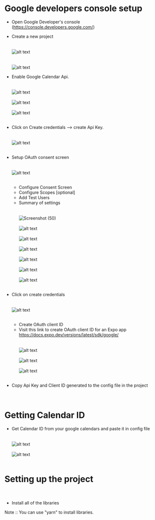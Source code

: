 
# Google developers console setup
* Open Google Developer's console (https://console.developers.google.com/) <br/>
* Create a new project <br/><br/><br/>
![alt text](https://user-images.githubusercontent.com/82023206/147849291-362031f2-badc-4b9e-81d9-b535bdd54d7e.jpg) <br/><br/><br/>
![alt text](https://user-images.githubusercontent.com/82023206/147849306-d889a321-38b8-4b57-a6bd-02f865e68e25.png) <br/>

* Enable Google Calendar Api. <br/><br/><br/>
![alt text](https://user-images.githubusercontent.com/82023206/147849319-36ca1afd-4cbf-4526-8876-623afd67dbf7.jpg)<br/><br/>
![alt text](https://user-images.githubusercontent.com/82023206/147849321-76a88269-aab1-43fc-82ee-1d4580d4de54.png)<br/><br/>
![alt text](https://user-images.githubusercontent.com/82023206/147849323-cfc5e260-7ba0-452a-ba96-c937a175e47b.png)<br/><br/>

* Click on Create credentials --> create Api Key.   <br/><br/><br/>
![alt text](https://user-images.githubusercontent.com/82023206/147850090-eb56e560-cac3-4ae3-9325-7de78ddaba69.jpg)<br/><br/>

* Setup OAuth consent screen <br/><br/><br/>
![alt text](https://user-images.githubusercontent.com/82023206/147850108-fe58463a-c993-417c-be17-457588b3614d.jpg)<br/><br/>
    - Configure Consent Screen <br/>
    - Configure Scopes [optional] <br/>
    - Add Test Users <br/>
    - Summary of settings <br/><br/><br/>
   ![Screenshot (50)](https://user-images.githubusercontent.com/82023206/147850129-8a6447a8-c9d6-4c24-8724-87a6c0184c4a.png)<br/><br/>
![alt text](https://user-images.githubusercontent.com/82023206/147850130-64c09c1d-71d5-4cd6-84a6-b1f07385d3e2.png)<br/><br/>
![alt text](https://user-images.githubusercontent.com/82023206/147850132-e4b830d1-f694-478c-9fed-bc8f3c16e809.png)<br/><br/>
![alt text](https://user-images.githubusercontent.com/82023206/147850133-1ec01b0e-3897-433d-9fea-e457a8af3d58.png)<br/><br/>
![alt text](https://user-images.githubusercontent.com/82023206/147850134-b6621dfc-1caa-42a7-a108-3cb9b1c334d0.png)<br/><br/>
![alt text](https://user-images.githubusercontent.com/82023206/147850135-f8b6eb1f-a03d-48f7-90de-5babaad4e99a.png)<br/><br/>
![alt text](https://user-images.githubusercontent.com/82023206/147850136-298db646-6b80-4583-ace4-f5316f802c8f.png)<br/><br/>

* Click on create credentials <br/><br/><br/>
![alt text](https://user-images.githubusercontent.com/82023206/147850146-a42e88de-789e-4141-9ecb-e92d9dbb3472.jpg)<br/><br/>

    - Create OAuth client ID <br/>
    - Visit this link to create OAuth client ID for an Expo app https://docs.expo.dev/versions/latest/sdk/google/ <br/><br/><br/>
![alt text](https://user-images.githubusercontent.com/82023206/147850154-379839d1-fcb3-4d84-aa37-73f6ec3f11e4.png)<br/><br/>
![alt text](https://user-images.githubusercontent.com/82023206/147850156-27d3db92-f602-4638-9146-cd57babcbbc1.png)<br/><br/>
![alt text](https://user-images.githubusercontent.com/82023206/147850157-4b9295f2-48d7-4094-b6f7-b953d528f2d6.png)<br/><br/>

* Copy Api Key and Client ID generated to the config file in the project <br/><br/><br/>

# Getting Calendar ID <br/>
* Get Calendar ID from your google calendars and paste it in config file <br/><br/><br/>
![alt text](https://user-images.githubusercontent.com/82023206/147850162-b2787ecd-ece2-4653-8479-aa1f1f2c96d8.png)<br/><br/>
![alt text](https://user-images.githubusercontent.com/82023206/147850163-57696386-7ee6-46f5-8318-642b7a266bd9.png)<br/><br/>


# Setting up the project<br/><br/>
* Install all of the libraries <br/>


Note :: You can use "yarn" to install libraries.


